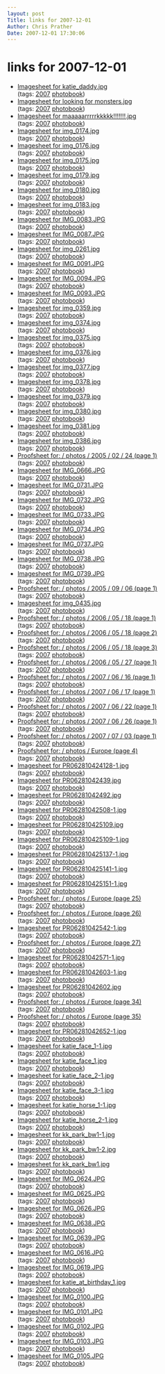 ```yaml
---
layout: post
Title: links for 2007-12-01  
Author: Chris Prather
Date: 2007-12-01 17:30:06
---
```


# links for 2007-12-01
<ul class="delicious">
	<li>
		<div class="delicious-link"><a href="http://chris.prather.org/photos/2003/06/18/katie_daddy.jpg">Imagesheet for katie_daddy.jpg</a></div>
		<div class="delicious-tags">(tags: <a href="http://del.icio.us/perigrin/2007">2007</a> <a href="http://del.icio.us/perigrin/photobook">photobook</a>)</div>
	</li>
	<li>
		<div class="delicious-link"><a href="http://chris.prather.org/photos/2003/06/18/looking%20for%20monsters.jpg">Imagesheet for looking for monsters.jpg</a></div>
		<div class="delicious-tags">(tags: <a href="http://del.icio.us/perigrin/2007">2007</a> <a href="http://del.icio.us/perigrin/photobook">photobook</a>)</div>
	</li>
	<li>
		<div class="delicious-link"><a href="http://chris.prather.org/photos/2003/06/18/maaaaarrrrrkkkkk!!!!!!!.jpg">Imagesheet for maaaaarrrrrkkkkk!!!!!!!.jpg</a></div>
		<div class="delicious-tags">(tags: <a href="http://del.icio.us/perigrin/2007">2007</a> <a href="http://del.icio.us/perigrin/photobook">photobook</a>)</div>
	</li>
	<li>
		<div class="delicious-link"><a href="http://chris.prather.org/photos/2004/08/04/img_0174.jpg">Imagesheet for img_0174.jpg</a></div>
		<div class="delicious-tags">(tags: <a href="http://del.icio.us/perigrin/2007">2007</a> <a href="http://del.icio.us/perigrin/photobook">photobook</a>)</div>
	</li>
	<li>
		<div class="delicious-link"><a href="http://chris.prather.org/photos/2004/08/10/img_0176.jpg">Imagesheet for img_0176.jpg</a></div>
		<div class="delicious-tags">(tags: <a href="http://del.icio.us/perigrin/2007">2007</a> <a href="http://del.icio.us/perigrin/photobook">photobook</a>)</div>
	</li>
	<li>
		<div class="delicious-link"><a href="http://chris.prather.org/photos/2004/08/10/img_0175.jpg">Imagesheet for img_0175.jpg</a></div>
		<div class="delicious-tags">(tags: <a href="http://del.icio.us/perigrin/2007">2007</a> <a href="http://del.icio.us/perigrin/photobook">photobook</a>)</div>
	</li>
	<li>
		<div class="delicious-link"><a href="http://chris.prather.org/photos/2004/08/10/img_0179.jpg">Imagesheet for img_0179.jpg</a></div>
		<div class="delicious-tags">(tags: <a href="http://del.icio.us/perigrin/2007">2007</a> <a href="http://del.icio.us/perigrin/photobook">photobook</a>)</div>
	</li>
	<li>
		<div class="delicious-link"><a href="http://chris.prather.org/photos/2004/08/10/img_0180.jpg">Imagesheet for img_0180.jpg</a></div>
		<div class="delicious-tags">(tags: <a href="http://del.icio.us/perigrin/2007">2007</a> <a href="http://del.icio.us/perigrin/photobook">photobook</a>)</div>
	</li>
	<li>
		<div class="delicious-link"><a href="http://chris.prather.org/photos/2004/08/11/img_0183.jpg">Imagesheet for img_0183.jpg</a></div>
		<div class="delicious-tags">(tags: <a href="http://del.icio.us/perigrin/2007">2007</a> <a href="http://del.icio.us/perigrin/photobook">photobook</a>)</div>
	</li>
	<li>
		<div class="delicious-link"><a href="http://chris.prather.org/photos/2004/08/16/IMG_0083.JPG">Imagesheet for IMG_0083.JPG</a></div>
		<div class="delicious-tags">(tags: <a href="http://del.icio.us/perigrin/2007">2007</a> <a href="http://del.icio.us/perigrin/photobook">photobook</a>)</div>
	</li>
	<li>
		<div class="delicious-link"><a href="http://chris.prather.org/photos/2004/09/10/IMG_0087.JPG">Imagesheet for IMG_0087.JPG</a></div>
		<div class="delicious-tags">(tags: <a href="http://del.icio.us/perigrin/2007">2007</a> <a href="http://del.icio.us/perigrin/photobook">photobook</a>)</div>
	</li>
	<li>
		<div class="delicious-link"><a href="http://chris.prather.org/photos/2004/10/10/img_0261.jpg">Imagesheet for img_0261.jpg</a></div>
		<div class="delicious-tags">(tags: <a href="http://del.icio.us/perigrin/2007">2007</a> <a href="http://del.icio.us/perigrin/photobook">photobook</a>)</div>
	</li>
	<li>
		<div class="delicious-link"><a href="http://chris.prather.org/photos/2004/10/24/IMG_0091.JPG">Imagesheet for IMG_0091.JPG</a></div>
		<div class="delicious-tags">(tags: <a href="http://del.icio.us/perigrin/2007">2007</a> <a href="http://del.icio.us/perigrin/photobook">photobook</a>)</div>
	</li>
	<li>
		<div class="delicious-link"><a href="http://chris.prather.org/photos/2004/11/20/IMG_0094.JPG">Imagesheet for IMG_0094.JPG</a></div>
		<div class="delicious-tags">(tags: <a href="http://del.icio.us/perigrin/2007">2007</a> <a href="http://del.icio.us/perigrin/photobook">photobook</a>)</div>
	</li>
	<li>
		<div class="delicious-link"><a href="http://chris.prather.org/photos/2004/11/20/IMG_0093.JPG">Imagesheet for IMG_0093.JPG</a></div>
		<div class="delicious-tags">(tags: <a href="http://del.icio.us/perigrin/2007">2007</a> <a href="http://del.icio.us/perigrin/photobook">photobook</a>)</div>
	</li>
	<li>
		<div class="delicious-link"><a href="http://chris.prather.org/photos/2005/01/14/img_0359.jpg">Imagesheet for img_0359.jpg</a></div>
		<div class="delicious-tags">(tags: <a href="http://del.icio.us/perigrin/2007">2007</a> <a href="http://del.icio.us/perigrin/photobook">photobook</a>)</div>
	</li>
	<li>
		<div class="delicious-link"><a href="http://chris.prather.org/photos/2005/01/14/img_0374.jpg">Imagesheet for img_0374.jpg</a></div>
		<div class="delicious-tags">(tags: <a href="http://del.icio.us/perigrin/2007">2007</a> <a href="http://del.icio.us/perigrin/photobook">photobook</a>)</div>
	</li>
	<li>
		<div class="delicious-link"><a href="http://chris.prather.org/photos/2005/01/14/img_0375.jpg">Imagesheet for img_0375.jpg</a></div>
		<div class="delicious-tags">(tags: <a href="http://del.icio.us/perigrin/2007">2007</a> <a href="http://del.icio.us/perigrin/photobook">photobook</a>)</div>
	</li>
	<li>
		<div class="delicious-link"><a href="http://chris.prather.org/photos/2005/01/14/img_0376.jpg">Imagesheet for img_0376.jpg</a></div>
		<div class="delicious-tags">(tags: <a href="http://del.icio.us/perigrin/2007">2007</a> <a href="http://del.icio.us/perigrin/photobook">photobook</a>)</div>
	</li>
	<li>
		<div class="delicious-link"><a href="http://chris.prather.org/photos/2005/01/14/img_0377.jpg">Imagesheet for img_0377.jpg</a></div>
		<div class="delicious-tags">(tags: <a href="http://del.icio.us/perigrin/2007">2007</a> <a href="http://del.icio.us/perigrin/photobook">photobook</a>)</div>
	</li>
	<li>
		<div class="delicious-link"><a href="http://chris.prather.org/photos/2005/01/14/img_0378.jpg">Imagesheet for img_0378.jpg</a></div>
		<div class="delicious-tags">(tags: <a href="http://del.icio.us/perigrin/2007">2007</a> <a href="http://del.icio.us/perigrin/photobook">photobook</a>)</div>
	</li>
	<li>
		<div class="delicious-link"><a href="http://chris.prather.org/photos/2005/01/14/img_0379.jpg">Imagesheet for img_0379.jpg</a></div>
		<div class="delicious-tags">(tags: <a href="http://del.icio.us/perigrin/2007">2007</a> <a href="http://del.icio.us/perigrin/photobook">photobook</a>)</div>
	</li>
	<li>
		<div class="delicious-link"><a href="http://chris.prather.org/photos/2005/01/14/img_0380.jpg">Imagesheet for img_0380.jpg</a></div>
		<div class="delicious-tags">(tags: <a href="http://del.icio.us/perigrin/2007">2007</a> <a href="http://del.icio.us/perigrin/photobook">photobook</a>)</div>
	</li>
	<li>
		<div class="delicious-link"><a href="http://chris.prather.org/photos/2005/01/14/img_0381.jpg">Imagesheet for img_0381.jpg</a></div>
		<div class="delicious-tags">(tags: <a href="http://del.icio.us/perigrin/2007">2007</a> <a href="http://del.icio.us/perigrin/photobook">photobook</a>)</div>
	</li>
	<li>
		<div class="delicious-link"><a href="http://chris.prather.org/photos/2005/01/14/img_0386.jpg">Imagesheet for img_0386.jpg</a></div>
		<div class="delicious-tags">(tags: <a href="http://del.icio.us/perigrin/2007">2007</a> <a href="http://del.icio.us/perigrin/photobook">photobook</a>)</div>
	</li>
	<li>
		<div class="delicious-link"><a href="http://chris.prather.org/photos/2005/02/24/">Proofsheet for: / photos / 2005 / 02 / 24 (page 1)</a></div>
		<div class="delicious-tags">(tags: <a href="http://del.icio.us/perigrin/2007">2007</a> <a href="http://del.icio.us/perigrin/photobook">photobook</a>)</div>
	</li>
	<li>
		<div class="delicious-link"><a href="http://chris.prather.org/photos/2005/09/05/IMG_0666.JPG">Imagesheet for IMG_0666.JPG</a></div>
		<div class="delicious-tags">(tags: <a href="http://del.icio.us/perigrin/2007">2007</a> <a href="http://del.icio.us/perigrin/photobook">photobook</a>)</div>
	</li>
	<li>
		<div class="delicious-link"><a href="http://chris.prather.org/photos/2005/09/05/IMG_0731.JPG">Imagesheet for IMG_0731.JPG</a></div>
		<div class="delicious-tags">(tags: <a href="http://del.icio.us/perigrin/2007">2007</a> <a href="http://del.icio.us/perigrin/photobook">photobook</a>)</div>
	</li>
	<li>
		<div class="delicious-link"><a href="http://chris.prather.org/photos/2005/09/05/IMG_0732.JPG">Imagesheet for IMG_0732.JPG</a></div>
		<div class="delicious-tags">(tags: <a href="http://del.icio.us/perigrin/2007">2007</a> <a href="http://del.icio.us/perigrin/photobook">photobook</a>)</div>
	</li>
	<li>
		<div class="delicious-link"><a href="http://chris.prather.org/photos/2005/09/05/IMG_0733.JPG">Imagesheet for IMG_0733.JPG</a></div>
		<div class="delicious-tags">(tags: <a href="http://del.icio.us/perigrin/2007">2007</a> <a href="http://del.icio.us/perigrin/photobook">photobook</a>)</div>
	</li>
	<li>
		<div class="delicious-link"><a href="http://chris.prather.org/photos/2005/09/05/IMG_0734.JPG">Imagesheet for IMG_0734.JPG</a></div>
		<div class="delicious-tags">(tags: <a href="http://del.icio.us/perigrin/2007">2007</a> <a href="http://del.icio.us/perigrin/photobook">photobook</a>)</div>
	</li>
	<li>
		<div class="delicious-link"><a href="http://chris.prather.org/photos/2005/09/05/IMG_0737.JPG">Imagesheet for IMG_0737.JPG</a></div>
		<div class="delicious-tags">(tags: <a href="http://del.icio.us/perigrin/2007">2007</a> <a href="http://del.icio.us/perigrin/photobook">photobook</a>)</div>
	</li>
	<li>
		<div class="delicious-link"><a href="http://chris.prather.org/photos/2005/09/05/IMG_0738.JPG">Imagesheet for IMG_0738.JPG</a></div>
		<div class="delicious-tags">(tags: <a href="http://del.icio.us/perigrin/2007">2007</a> <a href="http://del.icio.us/perigrin/photobook">photobook</a>)</div>
	</li>
	<li>
		<div class="delicious-link"><a href="http://chris.prather.org/photos/2005/09/05/IMG_0739.JPG">Imagesheet for IMG_0739.JPG</a></div>
		<div class="delicious-tags">(tags: <a href="http://del.icio.us/perigrin/2007">2007</a> <a href="http://del.icio.us/perigrin/photobook">photobook</a>)</div>
	</li>
	<li>
		<div class="delicious-link"><a href="http://chris.prather.org/photos/2005/09/06/">Proofsheet for: / photos / 2005 / 09 / 06 (page 1)</a></div>
		<div class="delicious-tags">(tags: <a href="http://del.icio.us/perigrin/2007">2007</a> <a href="http://del.icio.us/perigrin/photobook">photobook</a>)</div>
	</li>
	<li>
		<div class="delicious-link"><a href="http://chris.prather.org/photos/2006/05/18/img_0435.jpg">Imagesheet for img_0435.jpg</a></div>
		<div class="delicious-tags">(tags: <a href="http://del.icio.us/perigrin/2007">2007</a> <a href="http://del.icio.us/perigrin/photobook">photobook</a>)</div>
	</li>
	<li>
		<div class="delicious-link"><a href="http://chris.prather.org/photos/2006/05/18/">Proofsheet for: / photos / 2006 / 05 / 18 (page 1)</a></div>
		<div class="delicious-tags">(tags: <a href="http://del.icio.us/perigrin/2007">2007</a> <a href="http://del.icio.us/perigrin/photobook">photobook</a>)</div>
	</li>
	<li>
		<div class="delicious-link"><a href="http://chris.prather.org/photos/2006/05/18/?cur_page=2">Proofsheet for: / photos / 2006 / 05 / 18 (page 2)</a></div>
		<div class="delicious-tags">(tags: <a href="http://del.icio.us/perigrin/2007">2007</a> <a href="http://del.icio.us/perigrin/photobook">photobook</a>)</div>
	</li>
	<li>
		<div class="delicious-link"><a href="http://chris.prather.org/photos/2006/05/18/?cur_page=3">Proofsheet for: / photos / 2006 / 05 / 18 (page 3)</a></div>
		<div class="delicious-tags">(tags: <a href="http://del.icio.us/perigrin/2007">2007</a> <a href="http://del.icio.us/perigrin/photobook">photobook</a>)</div>
	</li>
	<li>
		<div class="delicious-link"><a href="http://chris.prather.org/photos/2006/05/27/">Proofsheet for: / photos / 2006 / 05 / 27 (page 1)</a></div>
		<div class="delicious-tags">(tags: <a href="http://del.icio.us/perigrin/2007">2007</a> <a href="http://del.icio.us/perigrin/photobook">photobook</a>)</div>
	</li>
	<li>
		<div class="delicious-link"><a href="http://chris.prather.org/photos/2007/06/16/">Proofsheet for: / photos / 2007 / 06 / 16 (page 1)</a></div>
		<div class="delicious-tags">(tags: <a href="http://del.icio.us/perigrin/2007">2007</a> <a href="http://del.icio.us/perigrin/photobook">photobook</a>)</div>
	</li>
	<li>
		<div class="delicious-link"><a href="http://chris.prather.org/photos/2007/06/17/">Proofsheet for: / photos / 2007 / 06 / 17 (page 1)</a></div>
		<div class="delicious-tags">(tags: <a href="http://del.icio.us/perigrin/2007">2007</a> <a href="http://del.icio.us/perigrin/photobook">photobook</a>)</div>
	</li>
	<li>
		<div class="delicious-link"><a href="http://chris.prather.org/photos/2007/06/22/">Proofsheet for: / photos / 2007 / 06 / 22 (page 1)</a></div>
		<div class="delicious-tags">(tags: <a href="http://del.icio.us/perigrin/2007">2007</a> <a href="http://del.icio.us/perigrin/photobook">photobook</a>)</div>
	</li>
	<li>
		<div class="delicious-link"><a href="http://chris.prather.org/photos/2007/06/26/">Proofsheet for: / photos / 2007 / 06 / 26 (page 1)</a></div>
		<div class="delicious-tags">(tags: <a href="http://del.icio.us/perigrin/2007">2007</a> <a href="http://del.icio.us/perigrin/photobook">photobook</a>)</div>
	</li>
	<li>
		<div class="delicious-link"><a href="http://chris.prather.org/photos/2007/07/03/">Proofsheet for: / photos / 2007 / 07 / 03 (page 1)</a></div>
		<div class="delicious-tags">(tags: <a href="http://del.icio.us/perigrin/2007">2007</a> <a href="http://del.icio.us/perigrin/photobook">photobook</a>)</div>
	</li>
	<li>
		<div class="delicious-link"><a href="http://chris.prather.org/photos/Europe/?cur_page=4">Proofsheet for: / photos / Europe (page 4)</a></div>
		<div class="delicious-tags">(tags: <a href="http://del.icio.us/perigrin/2007">2007</a> <a href="http://del.icio.us/perigrin/photobook">photobook</a>)</div>
	</li>
	<li>
		<div class="delicious-link"><a href="http://chris.prather.org/photos/Europe/PR062810424128-1.jpg">Imagesheet for PR062810424128-1.jpg</a></div>
		<div class="delicious-tags">(tags: <a href="http://del.icio.us/perigrin/2007">2007</a> <a href="http://del.icio.us/perigrin/photobook">photobook</a>)</div>
	</li>
	<li>
		<div class="delicious-link"><a href="http://chris.prather.org/photos/Europe/PR06281042439.jpg">Imagesheet for PR06281042439.jpg</a></div>
		<div class="delicious-tags">(tags: <a href="http://del.icio.us/perigrin/2007">2007</a> <a href="http://del.icio.us/perigrin/photobook">photobook</a>)</div>
	</li>
	<li>
		<div class="delicious-link"><a href="http://chris.prather.org/photos/Europe/PR06281042492.jpg">Imagesheet for PR06281042492.jpg</a></div>
		<div class="delicious-tags">(tags: <a href="http://del.icio.us/perigrin/2007">2007</a> <a href="http://del.icio.us/perigrin/photobook">photobook</a>)</div>
	</li>
	<li>
		<div class="delicious-link"><a href="http://chris.prather.org/photos/Europe/PR06281042508-1.jpg">Imagesheet for PR06281042508-1.jpg</a></div>
		<div class="delicious-tags">(tags: <a href="http://del.icio.us/perigrin/2007">2007</a> <a href="http://del.icio.us/perigrin/photobook">photobook</a>)</div>
	</li>
	<li>
		<div class="delicious-link"><a href="http://chris.prather.org/photos/Europe/PR062810425109.jpg">Imagesheet for PR062810425109.jpg</a></div>
		<div class="delicious-tags">(tags: <a href="http://del.icio.us/perigrin/2007">2007</a> <a href="http://del.icio.us/perigrin/photobook">photobook</a>)</div>
	</li>
	<li>
		<div class="delicious-link"><a href="http://chris.prather.org/photos/Europe/PR062810425109-1.jpg">Imagesheet for PR062810425109-1.jpg</a></div>
		<div class="delicious-tags">(tags: <a href="http://del.icio.us/perigrin/2007">2007</a> <a href="http://del.icio.us/perigrin/photobook">photobook</a>)</div>
	</li>
	<li>
		<div class="delicious-link"><a href="http://chris.prather.org/photos/Europe/PR062810425137-1.jpg">Imagesheet for PR062810425137-1.jpg</a></div>
		<div class="delicious-tags">(tags: <a href="http://del.icio.us/perigrin/2007">2007</a> <a href="http://del.icio.us/perigrin/photobook">photobook</a>)</div>
	</li>
	<li>
		<div class="delicious-link"><a href="http://chris.prather.org/photos/Europe/PR062810425141-1.jpg">Imagesheet for PR062810425141-1.jpg</a></div>
		<div class="delicious-tags">(tags: <a href="http://del.icio.us/perigrin/2007">2007</a> <a href="http://del.icio.us/perigrin/photobook">photobook</a>)</div>
	</li>
	<li>
		<div class="delicious-link"><a href="http://chris.prather.org/photos/Europe/PR062810425151-1.jpg">Imagesheet for PR062810425151-1.jpg</a></div>
		<div class="delicious-tags">(tags: <a href="http://del.icio.us/perigrin/2007">2007</a> <a href="http://del.icio.us/perigrin/photobook">photobook</a>)</div>
	</li>
	<li>
		<div class="delicious-link"><a href="http://chris.prather.org/photos/Europe/?cur_page=25">Proofsheet for: / photos / Europe (page 25)</a></div>
		<div class="delicious-tags">(tags: <a href="http://del.icio.us/perigrin/2007">2007</a> <a href="http://del.icio.us/perigrin/photobook">photobook</a>)</div>
	</li>
	<li>
		<div class="delicious-link"><a href="http://chris.prather.org/photos/Europe/?cur_page=26">Proofsheet for: / photos / Europe (page 26)</a></div>
		<div class="delicious-tags">(tags: <a href="http://del.icio.us/perigrin/2007">2007</a> <a href="http://del.icio.us/perigrin/photobook">photobook</a>)</div>
	</li>
	<li>
		<div class="delicious-link"><a href="http://chris.prather.org/photos/Europe/PR06281042542-1.jpg">Imagesheet for PR06281042542-1.jpg</a></div>
		<div class="delicious-tags">(tags: <a href="http://del.icio.us/perigrin/2007">2007</a> <a href="http://del.icio.us/perigrin/photobook">photobook</a>)</div>
	</li>
	<li>
		<div class="delicious-link"><a href="http://chris.prather.org/photos/Europe/?cur_page=27">Proofsheet for: / photos / Europe (page 27)</a></div>
		<div class="delicious-tags">(tags: <a href="http://del.icio.us/perigrin/2007">2007</a> <a href="http://del.icio.us/perigrin/photobook">photobook</a>)</div>
	</li>
	<li>
		<div class="delicious-link"><a href="http://chris.prather.org/photos/Europe/PR06281042571-1.jpg">Imagesheet for PR06281042571-1.jpg</a></div>
		<div class="delicious-tags">(tags: <a href="http://del.icio.us/perigrin/2007">2007</a> <a href="http://del.icio.us/perigrin/photobook">photobook</a>)</div>
	</li>
	<li>
		<div class="delicious-link"><a href="http://chris.prather.org/photos/Europe/PR06281042603-1.jpg">Imagesheet for PR06281042603-1.jpg</a></div>
		<div class="delicious-tags">(tags: <a href="http://del.icio.us/perigrin/2007">2007</a> <a href="http://del.icio.us/perigrin/photobook">photobook</a>)</div>
	</li>
	<li>
		<div class="delicious-link"><a href="http://chris.prather.org/photos/Europe/PR06281042602.jpg">Imagesheet for PR06281042602.jpg</a></div>
		<div class="delicious-tags">(tags: <a href="http://del.icio.us/perigrin/2007">2007</a> <a href="http://del.icio.us/perigrin/photobook">photobook</a>)</div>
	</li>
	<li>
		<div class="delicious-link"><a href="http://chris.prather.org/photos/Europe/?cur_page=34">Proofsheet for: / photos / Europe (page 34)</a></div>
		<div class="delicious-tags">(tags: <a href="http://del.icio.us/perigrin/2007">2007</a> <a href="http://del.icio.us/perigrin/photobook">photobook</a>)</div>
	</li>
	<li>
		<div class="delicious-link"><a href="http://chris.prather.org/photos/Europe/?cur_page=35">Proofsheet for: / photos / Europe (page 35)</a></div>
		<div class="delicious-tags">(tags: <a href="http://del.icio.us/perigrin/2007">2007</a> <a href="http://del.icio.us/perigrin/photobook">photobook</a>)</div>
	</li>
	<li>
		<div class="delicious-link"><a href="http://chris.prather.org/photos/Europe/PR06281042652-1.jpg">Imagesheet for PR06281042652-1.jpg</a></div>
		<div class="delicious-tags">(tags: <a href="http://del.icio.us/perigrin/2007">2007</a> <a href="http://del.icio.us/perigrin/photobook">photobook</a>)</div>
	</li>
	<li>
		<div class="delicious-link"><a href="http://chris.prather.org/photos/Europe/katie_face_1-1.jpg">Imagesheet for katie_face_1-1.jpg</a></div>
		<div class="delicious-tags">(tags: <a href="http://del.icio.us/perigrin/2007">2007</a> <a href="http://del.icio.us/perigrin/photobook">photobook</a>)</div>
	</li>
	<li>
		<div class="delicious-link"><a href="http://chris.prather.org/photos/Europe/katie_face_1.jpg">Imagesheet for katie_face_1.jpg</a></div>
		<div class="delicious-tags">(tags: <a href="http://del.icio.us/perigrin/2007">2007</a> <a href="http://del.icio.us/perigrin/photobook">photobook</a>)</div>
	</li>
	<li>
		<div class="delicious-link"><a href="http://chris.prather.org/photos/Europe/katie_face_2-1.jpg">Imagesheet for katie_face_2-1.jpg</a></div>
		<div class="delicious-tags">(tags: <a href="http://del.icio.us/perigrin/2007">2007</a> <a href="http://del.icio.us/perigrin/photobook">photobook</a>)</div>
	</li>
	<li>
		<div class="delicious-link"><a href="http://chris.prather.org/photos/Europe/katie_face_3-1.jpg">Imagesheet for katie_face_3-1.jpg</a></div>
		<div class="delicious-tags">(tags: <a href="http://del.icio.us/perigrin/2007">2007</a> <a href="http://del.icio.us/perigrin/photobook">photobook</a>)</div>
	</li>
	<li>
		<div class="delicious-link"><a href="http://chris.prather.org/photos/Europe/katie_horse_1-1.jpg">Imagesheet for katie_horse_1-1.jpg</a></div>
		<div class="delicious-tags">(tags: <a href="http://del.icio.us/perigrin/2007">2007</a> <a href="http://del.icio.us/perigrin/photobook">photobook</a>)</div>
	</li>
	<li>
		<div class="delicious-link"><a href="http://chris.prather.org/photos/Europe/katie_horse_2-1.jpg">Imagesheet for katie_horse_2-1.jpg</a></div>
		<div class="delicious-tags">(tags: <a href="http://del.icio.us/perigrin/2007">2007</a> <a href="http://del.icio.us/perigrin/photobook">photobook</a>)</div>
	</li>
	<li>
		<div class="delicious-link"><a href="http://chris.prather.org/photos/Europe/kk_park_bw1-1.jpg">Imagesheet for kk_park_bw1-1.jpg</a></div>
		<div class="delicious-tags">(tags: <a href="http://del.icio.us/perigrin/2007">2007</a> <a href="http://del.icio.us/perigrin/photobook">photobook</a>)</div>
	</li>
	<li>
		<div class="delicious-link"><a href="http://chris.prather.org/photos/Europe/kk_park_bw1-2.jpg">Imagesheet for kk_park_bw1-2.jpg</a></div>
		<div class="delicious-tags">(tags: <a href="http://del.icio.us/perigrin/2007">2007</a> <a href="http://del.icio.us/perigrin/photobook">photobook</a>)</div>
	</li>
	<li>
		<div class="delicious-link"><a href="http://chris.prather.org/photos/Europe/kk_park_bw1.jpg">Imagesheet for kk_park_bw1.jpg</a></div>
		<div class="delicious-tags">(tags: <a href="http://del.icio.us/perigrin/2007">2007</a> <a href="http://del.icio.us/perigrin/photobook">photobook</a>)</div>
	</li>
	<li>
		<div class="delicious-link"><a href="http://chris.prather.org/photos/IMG_0624.JPG">Imagesheet for IMG_0624.JPG</a></div>
		<div class="delicious-tags">(tags: <a href="http://del.icio.us/perigrin/2007">2007</a> <a href="http://del.icio.us/perigrin/photobook">photobook</a>)</div>
	</li>
	<li>
		<div class="delicious-link"><a href="http://chris.prather.org/photos/IMG_0625.JPG">Imagesheet for IMG_0625.JPG</a></div>
		<div class="delicious-tags">(tags: <a href="http://del.icio.us/perigrin/2007">2007</a> <a href="http://del.icio.us/perigrin/photobook">photobook</a>)</div>
	</li>
	<li>
		<div class="delicious-link"><a href="http://chris.prather.org/photos/IMG_0626.JPG">Imagesheet for IMG_0626.JPG</a></div>
		<div class="delicious-tags">(tags: <a href="http://del.icio.us/perigrin/2007">2007</a> <a href="http://del.icio.us/perigrin/photobook">photobook</a>)</div>
	</li>
	<li>
		<div class="delicious-link"><a href="http://chris.prather.org/photos/IMG_0638.JPG">Imagesheet for IMG_0638.JPG</a></div>
		<div class="delicious-tags">(tags: <a href="http://del.icio.us/perigrin/2007">2007</a> <a href="http://del.icio.us/perigrin/photobook">photobook</a>)</div>
	</li>
	<li>
		<div class="delicious-link"><a href="http://chris.prather.org/photos/IMG_0639.JPG">Imagesheet for IMG_0639.JPG</a></div>
		<div class="delicious-tags">(tags: <a href="http://del.icio.us/perigrin/2007">2007</a> <a href="http://del.icio.us/perigrin/photobook">photobook</a>)</div>
	</li>
	<li>
		<div class="delicious-link"><a href="http://chris.prather.org/photos/IMG_0616.JPG">Imagesheet for IMG_0616.JPG</a></div>
		<div class="delicious-tags">(tags: <a href="http://del.icio.us/perigrin/2007">2007</a> <a href="http://del.icio.us/perigrin/photobook">photobook</a>)</div>
	</li>
	<li>
		<div class="delicious-link"><a href="http://chris.prather.org/photos/IMG_0619.JPG">Imagesheet for IMG_0619.JPG</a></div>
		<div class="delicious-tags">(tags: <a href="http://del.icio.us/perigrin/2007">2007</a> <a href="http://del.icio.us/perigrin/photobook">photobook</a>)</div>
	</li>
	<li>
		<div class="delicious-link"><a href="http://chris.prather.org/photos/2002/03/14/katie_at_birthday_1.jpg">Imagesheet for katie_at_birthday_1.jpg</a></div>
		<div class="delicious-tags">(tags: <a href="http://del.icio.us/perigrin/2007">2007</a> <a href="http://del.icio.us/perigrin/photobook">photobook</a>)</div>
	</li>
	<li>
		<div class="delicious-link"><a href="http://chris.prather.org/photos/2004/12/04/IMG_0100.JPG">Imagesheet for IMG_0100.JPG</a></div>
		<div class="delicious-tags">(tags: <a href="http://del.icio.us/perigrin/2007">2007</a> <a href="http://del.icio.us/perigrin/photobook">photobook</a>)</div>
	</li>
	<li>
		<div class="delicious-link"><a href="http://chris.prather.org/photos/2004/12/04/IMG_0101.JPG">Imagesheet for IMG_0101.JPG</a></div>
		<div class="delicious-tags">(tags: <a href="http://del.icio.us/perigrin/2007">2007</a> <a href="http://del.icio.us/perigrin/photobook">photobook</a>)</div>
	</li>
	<li>
		<div class="delicious-link"><a href="http://chris.prather.org/photos/2004/12/04/IMG_0102.JPG">Imagesheet for IMG_0102.JPG</a></div>
		<div class="delicious-tags">(tags: <a href="http://del.icio.us/perigrin/2007">2007</a> <a href="http://del.icio.us/perigrin/photobook">photobook</a>)</div>
	</li>
	<li>
		<div class="delicious-link"><a href="http://chris.prather.org/photos/2004/12/04/IMG_0103.JPG">Imagesheet for IMG_0103.JPG</a></div>
		<div class="delicious-tags">(tags: <a href="http://del.icio.us/perigrin/2007">2007</a> <a href="http://del.icio.us/perigrin/photobook">photobook</a>)</div>
	</li>
	<li>
		<div class="delicious-link"><a href="http://chris.prather.org/photos/2004/12/04/IMG_0105.JPG">Imagesheet for IMG_0105.JPG</a></div>
		<div class="delicious-tags">(tags: <a href="http://del.icio.us/perigrin/2007">2007</a> <a href="http://del.icio.us/perigrin/photobook">photobook</a>)</div>
	</li>
</ul>

